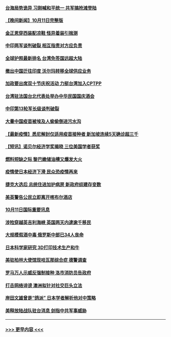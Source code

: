 #### [台海局势诡异 习刚喊和平统一 共军搞抢滩登陆](../pages/prog202/a103240614.md?t=10121450) 
#### [【晚间新闻】10月11日完整版](../pages/prog202/a103240470.md?t=10121450) 
#### [金正恩穿西装配凉鞋 怪异着装引揣测](../pages/prog202/a103240443.md?t=10121450) 
#### [中印两军谈判破裂 相互指责对方应负责](../pages/prog202/a103240313.md?t=10121450) 
#### [全球护照最新排名 台湾免签国远超大陆](../pages/prog202/a103240261.md?t=10121450) 
#### [撤出中国迁往印度 沃尔玛转移全球供应业务](../pages/prog202/a103240225.md?t=10121450) 
#### [加政要出席双十节庆祝活动 力挺台湾加入CPTPP](../pages/prog202/a103240207.md?t=10121450) 
#### [台湾驻法国台北代表处举办中华民国国庆酒会](../pages/prog202/a103240212.md?t=10121450) 
#### [中印第13轮军长级谈判破裂](../pages/prog202/a103240201.md?t=10121450) 
#### [大量中国疫苗被埃及人偷偷倒进污水沟](../pages/prog202/a103240092.md?t=10121450) 
#### [【最新疫情】悉尼解封仅适用疫苗接种者 新加坡连续5天确诊超三千](../pages/prog202/a103240042.md?t=10121450) 
#### [【短讯】诺贝尔经济学奖揭晓  三位美国学者获奖](../pages/prog202/a103240025.md?t=10121450) 
#### [燃料短缺之际 黎巴嫩储油槽又爆发大火](../pages/prog202/a103239987.md?t=10121450) 
#### [疫情使日本经济下滑 民众恐疫情再来](../pages/prog202/a103239948.md?t=10121450) 
#### [捷克大选后 总统住进加护病房 新政府组建存变数](../pages/prog202/a103239928.md?t=10121450) 
#### [美英警告公民立即离开喀布尔酒店](../pages/prog202/a103239870.md?t=10121450) 
#### [10月11日国际重要讯息](../pages/prog202/a103239814.md?t=10121450) 
#### [涉险穿越英吉利海峡 英国两天内逮逾千移民](../pages/prog202/a103239731.md?t=10121450) 
#### [大规模假酒中毒 俄罗斯中部已34人丧命](../pages/prog202/a103239706.md?t=10121450) 
#### [日本科学家研究 3D打印技术生产和牛](../pages/prog202/a103239434.md?t=10121450) 
#### [美驻柏林大使馆现哈瓦那综合症 德警调查](../pages/prog202/a103239464.md?t=10121450) 
#### [罗马万人示威反强制接种 洛市消防员告政府](../pages/prog202/a103239494.md?t=10121450) 
#### [打击网络诽谤 澳洲拟针对社交巨头立法](../pages/prog202/a103239472.md?t=10121450) 
#### [岸田文雄曾是“鸽派” 日本学者解析他对中策略](../pages/prog202/a103239451.md?t=10121450) 
#### [美释放陆战队驻台消息 剑指中共军事威胁](../pages/prog202/a103239294.md?t=10121450) 

----
#### [ >>> 更早内容 <<< ](../indexes/prog202-earlier.md)
